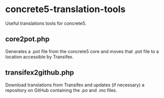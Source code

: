 concrete5-translation-tools
===========================

Useful translations tools for concrete5.

## core2pot.php
Generates a .pot file from the concrete5 core and moves that .pot file to a location accessible by Transifex.

## transifex2github.php
Download translations from Transifex and updates (if necessary) a repository on GitHub containing the .po and .mo files.